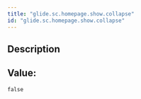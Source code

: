 ```yaml
---
title: "glide.sc.homepage.show.collapse"
id: "glide.sc.homepage.show.collapse"
---
```

## Description



## Value: 
```
false
```